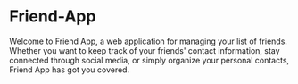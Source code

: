 # Friend-App
Welcome to Friend App, a web application for managing your list of friends. Whether you want to keep track of your friends' contact information, stay connected through social media, or simply organize your personal contacts, Friend App has got you covered.
